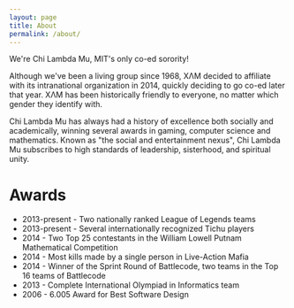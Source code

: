 ```yaml
---
layout: page
title: About
permalink: /about/
---
```


We're Chi Lambda Mu, MIT's only co-ed sorority! 

Although we've been a living group since 1968, ΧΛΜ decided to affiliate with its intranational organization in 2014, quickly deciding to go co-ed later that year. ΧΛΜ has been historically friendly to everyone, no matter which gender they identify with.

Chi Lambda Mu has always had a history of excellence both socially and academically, winning several awards in gaming, computer science and mathematics. Known as "the social and entertainment nexus", Chi Lambda Mu subscribes to high standards of leadership, sisterhood, and spiritual unity.

Awards
=======

* 2013-present - Two nationally ranked League of Legends teams
* 2013-present - Several internationally recognized Tichu players
* 2014 - Two Top 25 contestants in the William Lowell Putnam Mathematical Competition
* 2014 - Most kills made by a single person in Live-Action Mafia
* 2014 - Winner of the Sprint Round of Battlecode, two teams in the Top 16 teams of Battlecode
* 2013 - Complete International Olympiad in Informatics team
* 2006 - 6.005 Award for Best Software Design
